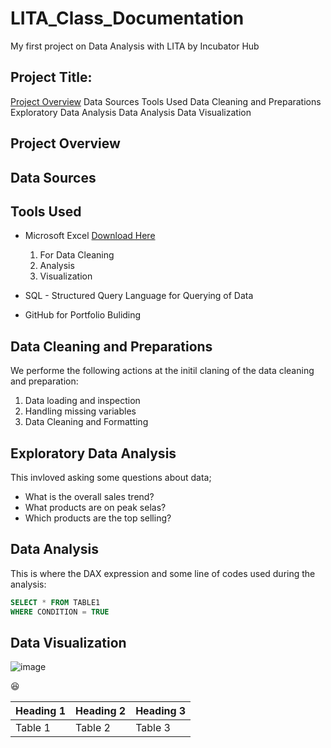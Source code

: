# LITA_Class_Documentation

My first project on Data Analysis with LITA by Incubator Hub

## Project Title:
[Project Overview](project-overview)
Data Sources
Tools Used
Data Cleaning and Preparations
Exploratory Data Analysis
Data Analysis
Data Visualization
## Project Overview

## Data Sources

## Tools Used
- Microsoft Excel [Download Here](https://www.microsoft.com)
  1. For  Data Cleaning
  2. Analysis
  3. Visualization
  
- SQL - Structured Query Language for Querying of Data
- GitHub for Portfolio Buliding

## Data Cleaning and Preparations
We performe the following actions at the initil claning of the data cleaning and preparation:

1. Data loading and inspection
2.  Handling missing variables
3.  Data Cleaning and Formatting
   
## Exploratory Data Analysis
This invloved asking some questions about data;
- What is the overall sales trend?
- What products are on peak selas?
- Which products are the top selling?

## Data Analysis
This is where the DAX expression and some line of codes used during the analysis:

```SQL
SELECT * FROM TABLE1
WHERE CONDITION = TRUE
```

## Data Visualization

![image](https://github.com/user-attachments/assets/69320f96-3381-4b26-93b9-3b5e31d7773e)

😆

|Heading 1|Heading 2|Heading 3|
|-------|---------|---------|
|Table 1|Table 2|Table 3|
